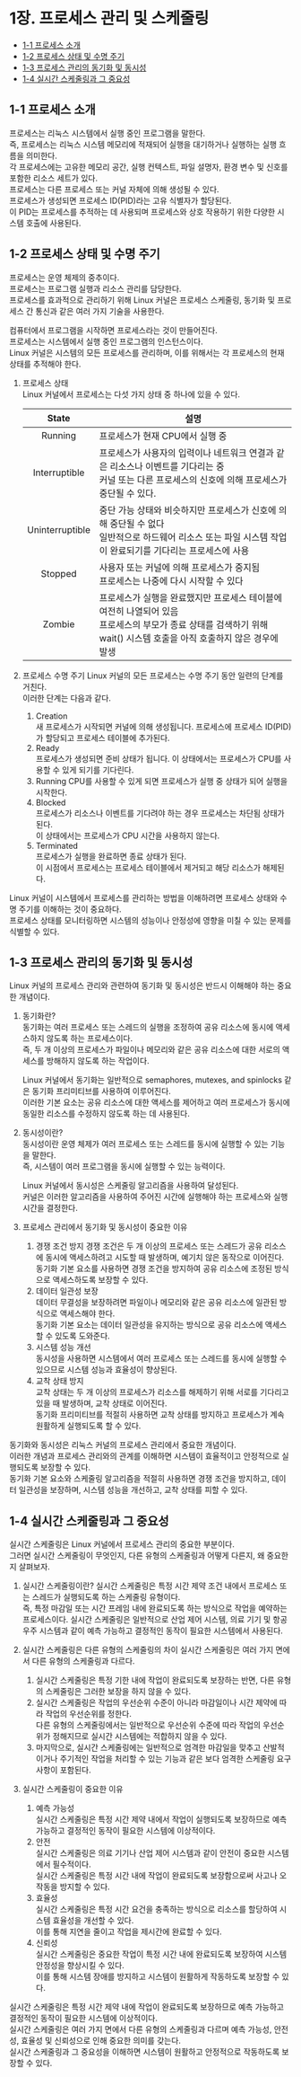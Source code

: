 # 1장. **프로세스 관리 및 스케줄링**

  * [1-1 프로세스 소개](#1-1-프로세스-소개) 
  * [1-2 프로세스 상태 및 수명 주기](#1-2-프로세스-상태-및-수명-주기)
  * [1-3 프로세스 관리의 동기화 및 동시성](#1-3-프로세스-관리의-동기화-및-동시성)
  * [1-4 실시간 스케줄링과 그 중요성](#1-4-실시간-스케줄링과-그-중요성)

## 1-1 프로세스 소개
  프로세스는 리눅스 시스템에서 실행 중인 프로그램을 말한다.  
  즉, 프로세스는 리눅스 시스템 메모리에 적재되어 실행을 대기하거나 실행하는 실행 흐름을 의미한다.  
  각 프로세스에는 고유한 메모리 공간, 실행 컨텍스트, 파일 설명자, 환경 변수 및 신호를 포함한 리소스 세트가 있다.  
  프로세스는 다른 프로세스 또는 커널 자체에 의해 생성될 수 있다.  
  프로세스가 생성되면 프로세스 ID(PID)라는 고유 식별자가 할당된다.  
  이 PID는 프로세스를 추적하는 데 사용되며 프로세스와 상호 작용하기 위한 다양한 시스템 호출에 사용된다.

## 1-2 프로세스 상태 및 수명 주기
  프로세스는 운영 체제의 중추이다.  
  프로세스는 프로그램 실행과 리소스 관리를 담당한다.  
  프로세스를 효과적으로 관리하기 위해 Linux 커널은 프로세스 스케줄링, 동기화 및 프로세스 간 통신과 같은 여러 가지 기술을 사용한다.  
  
  컴퓨터에서 프로그램을 시작하면 프로세스라는 것이 만들어진다.  
  프로세스는 시스템에서 실행 중인 프로그램의 인스턴스이다.  
  Linux 커널은 시스템의 모든 프로세스를 관리하며, 이를 위해서는 각 프로세스의 현재 상태를 추적해야 한다.  
  
  1. 프로세스 상태  
    Linux 커널에서 프로세스는 다섯 가지 상태 중 하나에 있을 수 있다.

      |State|설명|
      |:--:|--|
      |Running|프로세스가 현재 CPU에서 실행 중|
      |Interruptible|프로세스가 사용자의 입력이나 네트워크 연결과 같은 리소스나 이벤트를 기다리는 중<br>커널 또는 다른 프로세스의 신호에 의해 프로세스가 중단될 수 있다.|
      |Uninterruptible|중단 가능 상태와 비슷하지만 프로세스가 신호에 의해 중단될 수 없다<br>일반적으로 하드웨어 리소스 또는 파일 시스템 작업이 완료되기를 기다리는 프로세스에 사용|
      |Stopped|사용자 또는 커널에 의해 프로세스가 중지됨<br>프로세스는 나중에 다시 시작할 수 있다|
      |Zombie|프로세스가 실행을 완료했지만 프로세스 테이블에 여전히 나열되어 있음<br>프로세스의 부모가 종료 상태를 검색하기 위해 wait() 시스템 호출을 아직 호출하지 않은 경우에 발생|

  2. 프로세스 수명 주기
    Linux 커널의 모든 프로세스는 수명 주기 동안 일련의 단계를 거친다.  
    이러한 단계는 다음과 같다.
      1. Creation  
        새 프로세스가 시작되면 커널에 의해 생성됩니다. 프로세스에 프로세스 ID(PID)가 할당되고 프로세스 테이블에 추가된다.
      2. Ready  
        프로세스가 생성되면 준비 상태가 됩니다. 이 상태에서는 프로세스가 CPU를 사용할 수 있게 되기를 기다린다.
      3. Running
        CPU를 사용할 수 있게 되면 프로세스가 실행 중 상태가 되어 실행을 시작한다.
      4. Blocked  
        프로세스가 리소스나 이벤트를 기다려야 하는 경우 프로세스는 차단됨 상태가 된다.  
        이 상태에서는 프로세스가 CPU 시간을 사용하지 않는다.
      5. Terminated  
        프로세스가 실행을 완료하면 종료 상태가 된다.  
        이 시점에서 프로세스는 프로세스 테이블에서 제거되고 해당 리소스가 해제된다.

Linux 커널이 시스템에서 프로세스를 관리하는 방법을 이해하려면 프로세스 상태와 수명 주기를 이해하는 것이 중요하다.  
프로세스 상태를 모니터링하면 시스템의 성능이나 안정성에 영향을 미칠 수 있는 문제를 식별할 수 있다.

## 1-3 프로세스 관리의 동기화 및 동시성
  Linux 커널의 프로세스 관리와 관련하여 동기화 및 동시성은 반드시 이해해야 하는 중요한 개념이다.

  1. 동기화란?  
      동기화는 여러 프로세스 또는 스레드의 실행을 조정하여 공유 리소스에 동시에 액세스하지 않도록 하는 프로세스이다.  
      즉, 두 개 이상의 프로세스가 파일이나 메모리와 같은 공유 리소스에 대한 서로의 액세스를 방해하지 않도록 하는 작업이다.

      Linux 커널에서 동기화는 일반적으로 semaphores, mutexes, and spinlocks 같은 동기화 프리미티브를 사용하여 이루어진다.  
      이러한 기본 요소는 공유 리소스에 대한 액세스를 제어하고 여러 프로세스가 동시에 동일한 리소스를 수정하지 않도록 하는 데 사용된다.

  2. 동시성이란?  
      동시성이란 운영 체제가 여러 프로세스 또는 스레드를 동시에 실행할 수 있는 기능을 말한다.  
      즉, 시스템이 여러 프로그램을 동시에 실행할 수 있는 능력이다.

      Linux 커널에서 동시성은 스케줄링 알고리즘을 사용하여 달성된다.  
      커널은 이러한 알고리즘을 사용하여 주어진 시간에 실행해야 하는 프로세스와 실행 시간을 결정한다.

  3. 프로세스 관리에서 동기화 및 동시성이 중요한 이유
      1. 경쟁 조건 방지
        경쟁 조건은 두 개 이상의 프로세스 또는 스레드가 공유 리소스에 동시에 액세스하려고 시도할 때 발생하며, 예기치 않은 동작으로 이어진다.  
        동기화 기본 요소를 사용하면 경쟁 조건을 방지하여 공유 리소스에 조정된 방식으로 액세스하도록 보장할 수 있다.
      2. 데이터 일관성 보장  
        데이터 무결성을 보장하려면 파일이나 메모리와 같은 공유 리소스에 일관된 방식으로 액세스해야 한다.  
        동기화 기본 요소는 데이터 일관성을 유지하는 방식으로 공유 리소스에 액세스할 수 있도록 도와준다.
      3. 시스템 성능 개선  
        동시성을 사용하면 시스템에서 여러 프로세스 또는 스레드를 동시에 실행할 수 있으므로 시스템 성능과 효율성이 향상된다.
      3. 교착 상태 방지  
        교착 상태는 두 개 이상의 프로세스가 리소스를 해제하기 위해 서로를 기다리고 있을 때 발생하며, 교착 상태로 이어진다.  
        동기화 프리미티브를 적절히 사용하면 교착 상태를 방지하고 프로세스가 계속 원활하게 실행되도록 할 수 있다.

동기화와 동시성은 리눅스 커널의 프로세스 관리에서 중요한 개념이다.  
이러한 개념과 프로세스 관리와의 관계를 이해하면 시스템이 효율적이고 안정적으로 실행되도록 보장할 수 있다.  
동기화 기본 요소와 스케줄링 알고리즘을 적절히 사용하면 경쟁 조건을 방지하고, 데이터 일관성을 보장하며, 시스템 성능을 개선하고, 교착 상태를 피할 수 있다.

## 1-4 실시간 스케줄링과 그 중요성
  실시간 스케줄링은 Linux 커널에서 프로세스 관리의 중요한 부분이다.  
  그러면 실시간 스케줄링이 무엇인지, 다른 유형의 스케줄링과 어떻게 다른지, 왜 중요한지 살펴보자.

  1. 실시간 스케줄링이란?
      실시간 스케줄링은 특정 시간 제약 조건 내에서 프로세스 또는 스레드가 실행되도록 하는 스케줄링 유형이다.  
      즉, 특정 마감일 또는 시간 프레임 내에 완료되도록 하는 방식으로 작업을 예약하는 프로세스이다.
      실시간 스케줄링은 일반적으로 산업 제어 시스템, 의료 기기 및 항공 우주 시스템과 같이 예측 가능하고 결정적인 동작이 필요한 시스템에서 사용된다.

  2. 실시간 스케줄링은 다른 유형의 스케줄링의 차이
      실시간 스케줄링은 여러 가지 면에서 다른 유형의 스케줄링과 다르다.  
        1. 실시간 스케줄링은 특정 기한 내에 작업이 완료되도록 보장하는 반면, 다른 유형의 스케줄링은 그러한 보장을 하지 않을 수 있다.
        2. 실시간 스케줄링은 작업의 우선순위 수준이 아니라 마감일이나 시간 제약에 따라 작업의 우선순위를 정한다.  
        다른 유형의 스케줄링에서는 일반적으로 우선순위 수준에 따라 작업의 우선순위가 정해지므로 실시간 시스템에는 적합하지 않을 수 있다.
        3. 마지막으로, 실시간 스케줄링에는 일반적으로 엄격한 마감일을 맞추고 산발적이거나 주기적인 작업을 처리할 수 있는 기능과 같은 보다 엄격한 스케줄링 요구사항이 포함된다.

  3. 실시간 스케줄링이 중요한 이유
      1. 예측 가능성  
        실시간 스케줄링은 특정 시간 제약 내에서 작업이 실행되도록 보장하므로 예측 가능하고 결정적인 동작이 필요한 시스템에 이상적이다.
      2. 안전  
        실시간 스케줄링은 의료 기기나 산업 제어 시스템과 같이 안전이 중요한 시스템에서 필수적이다.  
        실시간 스케줄링은 특정 시간 내에 작업이 완료되도록 보장함으로써 사고나 오작동을 방지할 수 있다.
      3. 효율성  
        실시간 스케줄링은 특정 시간 요건을 충족하는 방식으로 리소스를 할당하여 시스템 효율성을 개선할 수 있다.  
        이를 통해 지연을 줄이고 작업을 제시간에 완료할 수 있다.
      4. 신뢰성  
        실시간 스케줄링은 중요한 작업이 특정 시간 내에 완료되도록 보장하여 시스템 안정성을 향상시킬 수 있다.  
        이를 통해 시스템 장애를 방지하고 시스템이 원활하게 작동하도록 보장할 수 있다.

실시간 스케줄링은 특정 시간 제약 내에 작업이 완료되도록 보장하므로 예측 가능하고 결정적인 동작이 필요한 시스템에 이상적이다.  
실시간 스케줄링은 여러 가지 면에서 다른 유형의 스케줄링과 다르며 예측 가능성, 안전성, 효율성 및 신뢰성으로 인해 중요한 의미를 갖는다.  
실시간 스케줄링과 그 중요성을 이해하면 시스템이 원활하고 안정적으로 작동하도록 보장할 수 있다.
